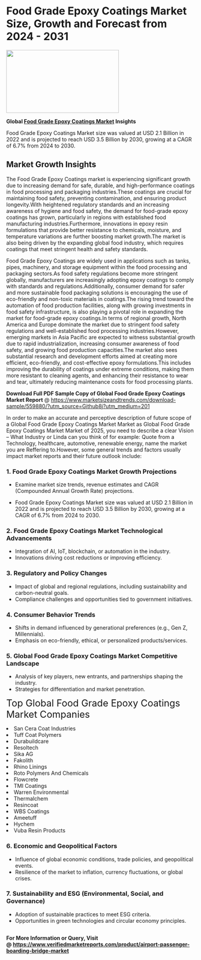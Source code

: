 <H1>Food Grade Epoxy Coatings Market Size, Growth and Forecast from 2024 - 2031</H1><img class="aligncenter size-medium wp-image-584254" src="https://thirdeyenews.in/wp-content/uploads/2024/09/Global-Market-Research-300x168.jpeg" alt="" width="300" height="168" /><p><strong>Global&nbsp;<a href="https://www.marketsizeandtrends.com/download-sample/559880/?utm_source=Github8j?utm_medium=201">Food Grade Epoxy Coatings Market</a> Insights</strong></p><p>Food Grade Epoxy Coatings Market size was valued at USD 2.1 Billion in 2022 and is projected to reach USD 3.5 Billion by 2030, growing at a CAGR of 6.7% from 2024 to 2030.</p><p><h2>Market Growth Insights</h2> <p>The Food Grade Epoxy Coatings market is experiencing significant growth due to increasing demand for safe, durable, and high-performance coatings in food processing and packaging industries.These coatings are crucial for maintaining food safety, preventing contamination, and ensuring product longevity.With heightened regulatory standards and an increasing awareness of hygiene and food safety, the demand for food-grade epoxy coatings has grown, particularly in regions with established food manufacturing industries.Furthermore, innovations in epoxy resin formulations that provide better resistance to chemicals, moisture, and temperature variations are further boosting market growth.The market is also being driven by the expanding global food industry, which requires coatings that meet stringent health and safety standards. </p> <p>Food Grade Epoxy Coatings are widely used in applications such as tanks, pipes, machinery, and storage equipment within the food processing and packaging sectors.As food safety regulations become more stringent globally, manufacturers are increasingly adopting epoxy coatings to comply with standards and regulations.Additionally, consumer demand for safer and more sustainable food packaging solutions is encouraging the use of eco-friendly and non-toxic materials in coatings.The rising trend toward the automation of food production facilities, along with growing investments in food safety infrastructure, is also playing a pivotal role in expanding the market for food-grade epoxy coatings.In terms of regional growth, North America and Europe dominate the market due to stringent food safety regulations and well-established food processing industries.However, emerging markets in Asia Pacific are expected to witness substantial growth due to rapid industrialization, increasing consumer awareness of food safety, and growing food production capacities.The market also sees substantial research and development efforts aimed at creating more efficient, eco-friendly, and cost-effective epoxy formulations.This includes improving the durability of coatings under extreme conditions, making them more resistant to cleaning agents, and enhancing their resistance to wear and tear, ultimately reducing maintenance costs for food processing plants.</p><p><span class=""><strong>Download Full PDF Sample Copy of Global Food Grade Epoxy Coatings Market Report</strong> @ <a href="https://www.marketsizeandtrends.com/download-sample/559880/?utm_source=Github8j?utm_medium=201" target="_blank">https://www.marketsizeandtrends.com/download-sample/559880/?utm_source=Github8j?utm_medium=201</a></span></p><p>In order to make an accurate and perceptive description of future scope of a Global&nbsp;Food Grade Epoxy Coatings Market Market as Global&nbsp;Food Grade Epoxy Coatings Market Market of 2025, you need to describe a clear Vision &ndash; What Industry or Linda can you think of for example: Quote from a Technology, healthcare, automotive, renewable energy, name the market you are Reffering to.However, some general trends and factors usually impact market reports and their future outlook include:</p><h3>1.&nbsp;<strong>Food Grade Epoxy Coatings Market Growth Projections</strong></h3><ul><li>Examine market size trends, revenue estimates and CAGR (Compounded Annual Growth Rate) projections.</li><li><p>Food Grade Epoxy Coatings Market size was valued at USD 2.1 Billion in 2022 and is projected to reach USD 3.5 Billion by 2030, growing at a CAGR of 6.7% from 2024 to 2030.</p></li></ul><h3>2.&nbsp;<strong>Food Grade Epoxy Coatings Market Technological Advancements</strong></h3><ul><li>Integration of AI, IoT, blockchain, or automation in the industry.</li><li>Innovations driving cost reductions or improving efficiency.</li></ul><h3>3.&nbsp;<strong>Regulatory and Policy Changes</strong></h3><ul><li>Impact of global and regional regulations, including sustainability and carbon-neutral goals.</li><li>Compliance challenges and opportunities tied to government initiatives.</li></ul><h3>4.&nbsp;<strong>Consumer Behavior Trends</strong></h3><ul><li>Shifts in demand influenced by generational preferences (e.g., Gen Z, Millennials).</li><li>Emphasis on eco-friendly, ethical, or personalized products/services.</li></ul><h3>5.&nbsp;<strong>Global Food Grade Epoxy Coatings Market Competitive Landscape</strong></h3><ul><li>Analysis of key players, new entrants, and partnerships shaping the industry.</li><li>Strategies for differentiation and market penetration.</li></ul><p data-pm-slice="1 1 []"><span style="color: inherit; font-family: inherit; font-size: 25px;">Top Global Food Grade Epoxy Coatings Market Companies</span></p><div class="" data-test-id=""><p><li>San Cera Coat Industries</li><li> Tuff Coat Polymers</li><li> Durabuildcare</li><li> Resoltech</li><li> Sika AG</li><li> Fakolith</li><li> Rhino Linings</li><li> Roto Polymers And Chemicals</li><li> Flowcrete</li><li> TMI Coatings</li><li> Warren Environmental</li><li> Thermalchem</li><li> Resincoat</li><li> WBS Coatings</li><li> Ameetuff</li><li> Hychem</li><li> Vuba Resin Products</li></p></div><h3>6.&nbsp;<strong>Economic and Geopolitical Factors</strong></h3><ul><li>Influence of global economic conditions, trade policies, and geopolitical events.</li><li>Resilience of the market to inflation, currency fluctuations, or global crises.</li></ul><h3>7.&nbsp;<strong>Sustainability and ESG (Environmental, Social, and Governance)</strong></h3><ul><li>Adoption of sustainable practices to meet ESG criteria.</li><li>Opportunities in green technologies and circular economy principles.</li></ul><h2><strong style="font-size: 14px;">For More Information or Query, Visit @&nbsp;</strong><a style="background-color: #ffffff; font-size: 14px;" href="https://www.marketsizeandtrends.com/report/food-grade-epoxy-coatings-market/" target="_blank">https://www.verifiedmarketreports.com/product/airport-passenger-boarding-bridge-market</a></h2>